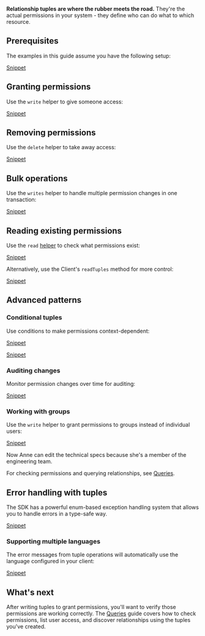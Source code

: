 **Relationship tuples are where the rubber meets the road.** They're the actual permissions in your system - they define who can do what to which resource.

## Prerequisites

The examples in this guide assume you have the following setup:

[Snippet](../../examples/snippets/tuples-setup.php)

## Granting permissions

Use the `write` helper to give someone access:

[Snippet](../../examples/snippets/tuples-basic.php#write)

## Removing permissions

Use the `delete` helper to take away access:

[Snippet](../../examples/snippets/tuples-basic.php#delete)

## Bulk operations

Use the `writes` helper to handle multiple permission changes in one transaction:

[Snippet](../../examples/snippets/tuples-bulk.php#helper)

## Reading existing permissions

Use the `read` [helper](../Features/Helpers.md) to check what permissions exist:

[Snippet](../../examples/snippets/tuples-reading.php#helper)

Alternatively, use the Client's `readTuples` method for more control:

[Snippet](../../examples/snippets/tuples-reading.php#client)

## Advanced patterns

### Conditional tuples

Use conditions to make permissions context-dependent:

[Snippet](../../examples/snippets/tuples-conditions.php#write)

[Snippet](../../examples/snippets/tuples-conditions.php#check)

### Auditing changes

Monitor permission changes over time for auditing:

[Snippet](../../examples/snippets/tuples-auditing.php#auditing)

### Working with groups

Use the `write` helper to grant permissions to groups instead of individual users:

[Snippet](../../examples/snippets/tuples-groups.php#groups)

Now Anne can edit the technical specs because she's a member of the engineering team.

For checking permissions and querying relationships, see [Queries](Queries.md).

## Error handling with tuples

The SDK has a powerful enum-based exception handling system that allows you to handle errors in a type-safe way.

[Snippet](../../examples/snippets/tuples-error-handling.php#error-handling)

### Supporting multiple languages

The error messages from tuple operations will automatically use the language configured in your client:

[Snippet](../../examples/snippets/tuples-multilang.php)

## What's next

After writing tuples to grant permissions, you'll want to verify those permissions are working correctly. The [Queries](Queries.md) guide covers how to check permissions, list user access, and discover relationships using the tuples you've created.
